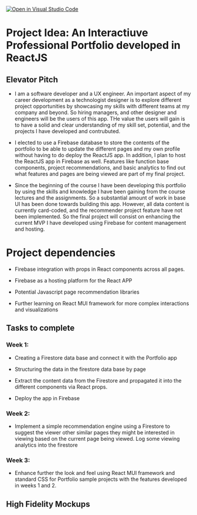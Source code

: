 [![Open in Visual Studio Code](https://classroom.github.com/assets/open-in-vscode-c66648af7eb3fe8bc4f294546bfd86ef473780cde1dea487d3c4ff354943c9ae.svg)](https://classroom.github.com/online_ide?assignment_repo_id=10371122&assignment_repo_type=AssignmentRepo)
# Project Idea: An Interactiuve Professional Portfolio developed in ReactJS


## Elevator Pitch

* I am a software developer and a UX engineer. An important aspect of my career development as a technologist designer is to explore different project opportunities by showcasing my skills with different teams at my company and  beyond. So hiring managers, and other designer and engineers will be the users of this app. THe value the users will gain is to have a solid and clear understanding of my skill set, potential, and the projects I have developed and contrubuted.


* I elected to use a Firebase database to store the contents of the portfolio to be able to update the different pages and my own profile without having to do deploy the ReactJS app. In addition, I plan to host the ReactJS app in Firebase as well.  Features like function base components, project recommendations, and basic analytics to find out what features and pages are being viewed are part of my final project.

* Since the beginning of the course I have been developing this portfolio by using the skills and knowledge I have been gaining from the course lectures and the assignments. So a substantial amount of work in base UI has been done towards building this app.  However, all data content is currently card-coded, and the recommender project feature have not been implemented. So the final project will consist on enhancing the current MVP I have developed using Firebase for content management and hosting. 

# Project dependencies

* Firebase integration with props in React components across all pages.

* Firebase as a hosting platform for the React APP

* Potential  Javascript page recommendation libraries

* Further learning on React MUI framework for more complex interactions and visualizations


## Tasks to complete

### Week 1:

* Creating a Firestore data base and connect it with the Portfolio app

* Structuring the data in the firestore data base by page

* Extract the content data from the Firestore and propagated it into the different components via React props.

* Deploy the app in Firebase

### Week 2:

* Implement a simple recommendation engine using a Firestore  to suggest the viewer other similar pages they might be interested in viewing based on the current page being viewed. Log some viewing analytics into the firestore


### Week 3:

* Enhance further the look and feel using React MUI framework and standard CSS for  Portfolio sample projects with the features developed in weeks 1 and 2.

## High Fidelity Mockups

